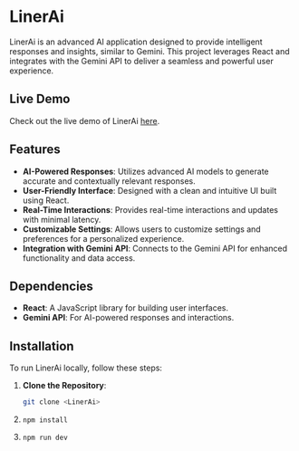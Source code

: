 # LinerAi

LinerAi is an advanced AI application designed to provide intelligent responses and insights, similar to Gemini. This project leverages React and integrates with the Gemini API to deliver a seamless and powerful user experience.

## Live Demo

Check out the live demo of LinerAi [here](https://your-live-demo-link.com).

## Features

- **AI-Powered Responses**: Utilizes advanced AI models to generate accurate and contextually relevant responses.
- **User-Friendly Interface**: Designed with a clean and intuitive UI built using React.
- **Real-Time Interactions**: Provides real-time interactions and updates with minimal latency.
- **Customizable Settings**: Allows users to customize settings and preferences for a personalized experience.
- **Integration with Gemini API**: Connects to the Gemini API for enhanced functionality and data access.

## Dependencies

- **React**: A JavaScript library for building user interfaces.
- **Gemini API**: For AI-powered responses and interactions.


## Installation

To run LinerAi locally, follow these steps:

1. **Clone the Repository**:
   ```bash
   git clone <LinerAi>
2. ```
   npm install
3. ```
   npm run dev

